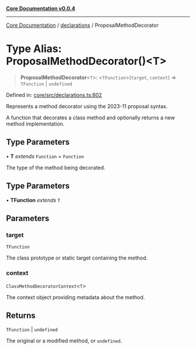 [**Core Documentation v0.0.4**](../../README.md)

***

[Core Documentation](../../modules.md) / [declarations](../README.md) / ProposalMethodDecorator

# Type Alias: ProposalMethodDecorator()\<T\>

> **ProposalMethodDecorator**\<`T`\>: \<`TFunction`\>(`target`, `context`) => `TFunction` \| `undefined`

Defined in: [core/src/declarations.ts:802](https://github.com/stonemjs/core/blob/8c14a336c794eb98d8513b950cb1c2786962eaaf/src/declarations.ts#L802)

Represents a method decorator using the 2023-11 proposal syntax.

A function that decorates a class method and optionally returns a new method implementation.

## Type Parameters

• **T** *extends* `Function` = `Function`

The type of the method being decorated.

## Type Parameters

• **TFunction** *extends* `T`

## Parameters

### target

`TFunction`

The class prototype or static target containing the method.

### context

`ClassMethodDecoratorContext`\<`T`\>

The context object providing metadata about the method.

## Returns

`TFunction` \| `undefined`

The original or a modified method, or `undefined`.
